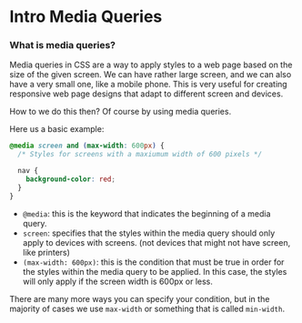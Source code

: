 # Intro Media Queries

### What is media queries?

Media queries in CSS are a way to apply styles to a web page based on the size of the given screen. We can have rather large screen, and we can also have a very small one, like a mobile phone. This is very useful for creating responsive web page designs that adapt to different screen and devices.

How to we do this then? Of course by using media queries.

Here us a basic example:

```css
@media screen and (max-width: 600px) {
  /* Styles for screens with a maxiumum width of 600 pixels */

  nav {
    background-color: red;
  }
}
```

- `@media`: this is the keyword that indicates the beginning of a media query.
- `screen`: specifies that the styles within the media query should only apply to devices with screens. (not devices that might not have screen, like printers)
- `(max-width: 600px)`: this is the condition that must be true in order for the styles within the media query to be applied. In this case, the styles will only apply if the screen width is 600px or less.

There are many more ways you can specify your condition, but in the majority of cases we use `max-width` or something that is called `min-width`.

